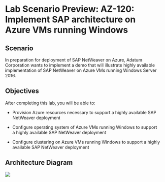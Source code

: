 # Lab Scenario Preview: AZ-120: Implement SAP architecture on Azure VMs running Windows

## Scenario
  
In preparation for deployment of SAP NetWeaver on Azure, Adatum Corporation wants to implement a demo that will illustrate highly available implementation of SAP NetWeaver on Azure VMs running Windows Server 2016.

## Objectives
  
After completing this lab, you will be able to:

-   Provision Azure resources necessary to support a highly available SAP NetWeaver deployment

-   Configure operating system of Azure VMs running Windows to support a highly available SAP NetWeaver deployment

-   Configure clustering on Azure VMs running Windows to support a highly available SAP NetWeaver deployment

## Architecture Diagram

![](https://github.com/CloudLabs-MOC/AZ-120-Planning-and-Administering-Microsoft-Azure-for-SAP-Workloads/blob/prod/images/4.md/m4.png?raw=true)
